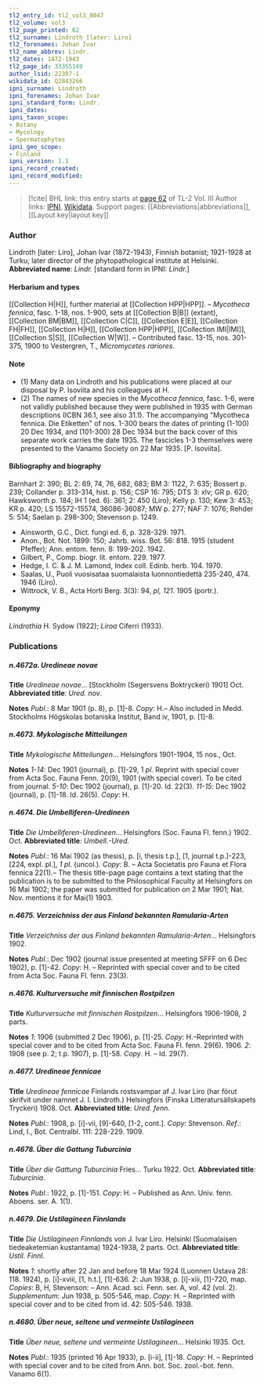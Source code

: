 ```yaml
---
tl2_entry_id: tl2_vol3_0047
tl2_volume: vol3
tl2_page_printed: 62
tl2_surname: Lindroth [later: Liro]
tl2_forenames: Johan Ivar
tl2_name_abbrev: Lindr.
tl2_dates: 1872-1943
tl2_page_id: 33355149
author_lsid: 22387-1
wikidata_id: Q2843266
ipni_surname: Lindroth
ipni_forenames: Johan Ivar
ipni_standard_form: Lindr.
ipni_dates: 
ipni_taxon_scope: 
- Botany
- Mycology
- Spermatophytes
ipni_geo_scope: 
- Finland
ipni_version: 1.1
ipni_record_created: 
ipni_record_modified:
---
```


> [!cite] BHL link: this entry starts at [page 62](https://www.biodiversitylibrary.org/page/33355149) of TL-2 Vol. III
> Author links: [IPNI](https://www.ipni.org/a/22387-1), [Wikidata](https://www.wikidata.org/wiki/Q2843266). Support pages: [[Abbreviations|abbreviations]], [[Layout key|layout key]]

### Author

Lindroth \[later: Liro\], Johan Ivar (1872-1943), Finnish botanist; 1921-1928 at Turku; later director of the phytopathological institute at Helsinki. 
**Abbreviated name**: *Lindr.* \[standard form in IPNI: *Lindr.*\]

#### Herbarium and types

[[Collection H|H]], further material at [[Collection HPP|HPP]]. – *Mycotheca fennica*, fasc. 1-18, nos. 1-900, sets at [[Collection B|B]] (extant), [[Collection BM|BM]], [[Collection C|C]], [[Collection E|E]], [[Collection FH|FH]], [[Collection H|H]], [[Collection HPP|HPP]], [[Collection IMI|IMI]], [[Collection S|S]], [[Collection W|W]]. – Contributed fasc. 13-15, nos. 301-375, 1900 to Vestergren, T., *Micromycetes rariores*.

#### Note

- (1) Many data on Lindroth and his publications were placed at our disposal by P. Isoviita and his colleagues at H.
- (2) The names of new species in the *Mycotheca fennica*, fasc. 1-6, were not validly published because they were published in 1935 with German descriptions (ICBN 36.1, see also 31.1). The accompanying "Mycotheca fennica. Die Etiketten" of nos. 1-300 bears the dates of printing (1-100) 20 Dec 1934, and (101-300) 28 Dec 1934 but the back cover of this separate work carries the date 1935. The fascicles 1-3 themselves were presented to the Vanamo Society on 22 Mar 1935. \[P. Isoviita\].

#### Bibliography and biography

Barnhart 2: 390; BL 2: 69, 74, 76, 682, 683; BM 3: 1122, 7: 635; Bossert p. 239; Collander p. 313-314, hist. p. 156; CSP 16: 795; DTS 3: xlv; GR p. 620; Hawksworth p. 184; IH 1 (ed. 6): 361; 2: 450 (Liro); Kelly p. 130; Kew 3: 453; KR p. 420; LS 15572-15574, 36086-36087; MW p. 277; NAF 7: 1076; Rehder 5: 514; Saelan p. 298-300; Stevenson p. 1249.
- Ainsworth, G.C., Dict. fungi ed. 6, p. 328-329. 1971.
- Anon., Bot. Not. 1899: 150; Jahrb. wiss. Bot. 56: 818. 1915 (student Pfeffer); Ann. entom. fenn. 8: 199-202. 1942.
- Gilbert, P., Comp. biogr. lit. entom. 229. 1977.
- Hedge, I. C. & J. M. Lamond, Index coll. Edinb. herb. 104. 1970.
- Saalas, U., Puoli vuosisataa suomalaista luonnontiedettä 235-240, 474. 1946 (Liro).
- Wittrock, V. B., Acta Horti Berg. 3(3): 94, *pl, 121*. 1905 (portr.).

#### Eponymy

*Lindrothia* H. Sydow (1922); *Liroa* Ciferri (1933).

### Publications

##### n.4672a. Uredineae novae

**Title**
*Uredineae novae*... \[Stockholm (Segersvens Boktryckeri) 1901\] Oct.
**Abbreviated title**: *Ured. nov*.

**Notes**
*Publ*.: 8 Mar 1901 (p. 8), p. \[1\]-8. *Copy*: H.– Also included in Medd. Stockholms Högskolas botaniska Institut, Band iv, 1901, p. \[1\]-8.

##### n.4673. Mykologische Mitteilungen

**Title**
*Mykologische Mitteilungen*... Helsingfors 1901-1904, 15 nos., Oct.

**Notes**
*1-14*: Dec 1901 (journal), p. \[1\]-29, 1 *pl*. Reprint with special cover from Acta Soc. Fauna Fenn. 20(9), 1901 (with special cover). To be cited from journal.
*5-10*: Dec 1902 (journal), p. \[1\]-20. Id. 22(3).
*11-15*: Dec 1902 (journal), p. \[1\]-18. Id. 26(5).
*Copy*: H.

##### n.4674. Die Umbelliferen-Uredineen

**Title**
*Die Umbelliferen-Uredineen*... Helsingfors (Soc. Fauna Fl. fenn.) 1902. Oct.
**Abbreviated title**: *Umbell.-Ured.*

**Notes**
*Publ*.: 16 Mai 1902 (as thesis), p. \[i, thesis t.p.\], \[1, journal t.p.\]-223, \[224, expl. pl.\], *1 pl*. (uncol.). *Copy*: B. – Acta Societatis pro Fauna et Flora fennica 22(1).– The thesis title-page page contains a text stating that the publication is to be submitted to the Philosophical Faculty at Helsingfors on 16 Mai 1902; the paper was submitted for publication on 2 Mar 1901; Nat. Nov. mentions it for Mai(1) 1903.

##### n.4675. Verzeichniss der aus Finland bekannten Ramularia-Arten

**Title**
*Verzeichniss der aus Finland bekannten Ramularia-Arten*... Helsingfors 1902.

**Notes**
*Publ*.: Dec 1902 (journal issue presented at meeting SFFF on 6 Dec 1902), p. \[1\]-42. *Copy*: H. – Reprinted with special cover and to be cited from Acta Soc. Fauna Fl. fenn. 23(3).

##### n.4676. Kulturversuche mit finnischen Rostpilzen

**Title**
*Kulturversuche mit finnischen Rostpilzen*... Helsingfors 1906-1908, 2 parts.

**Notes**
*1*: 1906 (submitted 2 Dec 1906), p. \[1\]-25. *Copy*: H.–Reprinted with special cover and to be cited from Acta Soc. Fauna Fl. fenn. 29(6). 1906.
*2*: 1908 (see p. 2; t.p. 1907), p. \[1\]-58. *Copy*. H. – Id. 29(7).

##### n.4677. Uredineae fennicae

**Title**
*Uredineae fennicae* Finlands rostsvampar af J. Ivar Liro (har förut skrifvit under namnet J. I. Lindroth.) Helsingfors (Finska Litteratursällskapets Tryckeri) 1908. Oct.
**Abbreviated title**: *Ured. fenn.*

**Notes**
*Publ*.: 1908, p. \[i\]-vii, \[9\]-640, \[1-2, cont.\]. *Copy*: Stevenson.
*Ref*.: Lind, I., Bot. Centralbl. 111: 228-229. 1909.

##### n.4678. Über die Gattung Tuburcinia

**Title**
*Über die Gattung Tuburcinia* Fries... Turku 1922. Oct.
**Abbreviated title**: *Tuburcinia*.

**Notes**
*Publ*.: 1922, p. \[1\]-151. *Copy*: H. – Published as Ann. Univ. fenn. Aboens. ser. A. 1(1).

##### n.4679. Die Ustilagineen Finnlands

**Title**
*Die Ustilagineen Finnlands* von J. Ivar Liro. Helsinki (Suomalaisen tiedeaketemian kustantama) 1924-1938, 2 parts. Oct.
**Abbreviated title**: *Ustil. Finnl.*

**Notes**
*1*: shortly after 22 Jan and before 18 Mar 1924 (Luonnen Ustava 28: 118. 1924), p. \[i\]-xviii, \[1, h.t.\], \[1\]-636.
*2*: Jun 1938, p. \[i\]-xiii, \[1\]-720, map.
*Copies*: B, H, Stevenson: – Ann. Acad. sci. Fenn. ser. A, vol. 42 (vol. 2).
*Supplementum*: Jun 1938, p. 505-546, map. *Copy*: H. – Reprinted with special cover and to be cited from id. 42: 505-546. 1938.

##### n.4680. Über neue, seltene und vermeinte Ustilagineen

**Title**
*Über neue, seltene und vermeinte Ustilagineen*... Helsinki 1935. Oct.

**Notes**
*Publ*.: 1935 (printed 16 Apr 1933), p. \[i-ii\], \[1\]-18. *Copy*: H. – Reprinted with special cover and to be cited from Ann. bot. Soc. zool.-bot. fenn. Vanamo 6(1).

